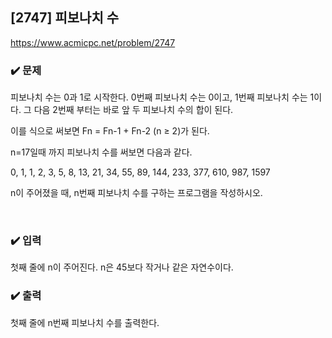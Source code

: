 ## [2747] 피보나치 수
https://www.acmicpc.net/problem/2747

### ✔️ 문제
피보나치 수는 0과 1로 시작한다. 0번째 피보나치 수는 0이고, 1번째 피보나치 수는 1이다. 그 다음 2번째 부터는 바로 앞 두 피보나치 수의 합이 된다.

이를 식으로 써보면 Fn = Fn-1 + Fn-2 (n ≥ 2)가 된다.

n=17일때 까지 피보나치 수를 써보면 다음과 같다.

0, 1, 1, 2, 3, 5, 8, 13, 21, 34, 55, 89, 144, 233, 377, 610, 987, 1597

n이 주어졌을 때, n번째 피보나치 수를 구하는 프로그램을 작성하시오.

<br/>

### ✔️ 입력
첫째 줄에 n이 주어진다. n은 45보다 작거나 같은 자연수이다.

### ✔️ 출력
첫째 줄에 n번째 피보나치 수를 출력한다.

<br/>
